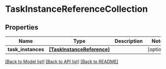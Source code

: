 # TaskInstanceReferenceCollection

## Properties
Name | Type | Description | Notes
------------ | ------------- | ------------- | -------------
**task_instances** | [**[TaskInstanceReference]**](TaskInstanceReference.md) |  | [optional] 

[[Back to Model list]](../README.md#documentation-for-models) [[Back to API list]](../README.md#documentation-for-api-endpoints) [[Back to README]](../README.md)


